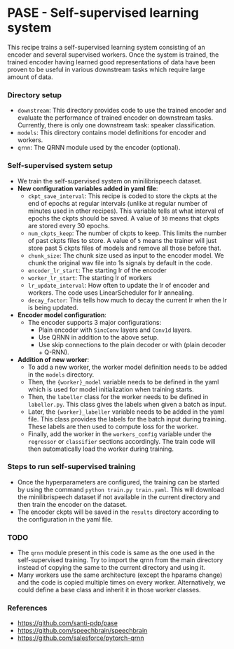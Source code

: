 # PASE - Self-supervised learning system
This recipe trains a self-supervised learning system consisting of an encoder and several supervised workers. Once the system is trained, the trained encoder having learned good representations of data have been proven to be useful in various downstream tasks which require large amount of data.

### Directory setup
- `downstream`: This directory provides code to use the trained encoder and evaluate the performance of trained encoder on downstream tasks. Currently, there is only one downstream task: speaker classification.
- `models`: This directory contains model definitions for encoder and workers.
- `qrnn`: The QRNN module used by the encoder (optional).

### Self-supervised system setup
- We train the self-supervised system on minilibrispeech dataset.
- **New configuration variables added in yaml file**:
	- `ckpt_save_interval`: This recipe is coded to store the ckpts at the end of epochs at regular intervals (unlike at regular number of minutes used in other recipes). This variable tells at what interval of epochs the ckpts should be saved. A value of `30` means that ckpts are stored every 30 epochs.
	- `num_ckpts_keep`: The number of ckpts to keep. This limits the number of past ckpts files to store. A value of `5` means the trainer will just store past 5 ckpts files of models and remove all those before that.
	- `chunk_size`: The chunk size used as input to the encoder model. We chunk the original wav file into 1s signals by default in the code.
	- `encoder_lr_start`: The starting lr of the encoder
	- `worker_lr_start`: The starting lr of workers
	- `lr_update_interval`: How often to update the lr of encoder and workers. The code uses LinearScheduler for lr annealing.
	- `decay_factor`: This tells how much to decay the current lr when the lr is being updated.
- **Encoder model configuration**:
	- The encoder supports 3 major configurations:
		- Plain encoder with `SincConv` layers and `Conv1d` layers.
		- Use QRNN in addition to the above setup.
		- Use skip connections to the plain decoder or with (plain decoder + Q-RNN).
- **Addition of new worker**:
	- To add a new worker, the worker model definition needs to be added in the `models` directory.
	- Then, the `{worker}_model` variable needs to be defined in the yaml which is used for model initialization when training starts.
	- Then, the `labeller` class for the worker needs to be defined in `labeller.py`. This class gives the labels when given a batch as input.
	- Later, the `{worker}_labeller` variable needs to be added in the yaml file. This class provides the labels for the batch input during training. These labels are then used to compute loss for the worker.
	- Finally, add the worker in the `workers_config` variable under the `regressor` or `classifier` sections accordingly. The train code will then automatically load the worker during training.

### Steps to run self-supervised training
- Once the hyperparameters are configured, the training can be started by using the command `python train.py train.yaml`. This will download the minilibrispeech dataset if not available in the current directory and then train the encoder on the dataset.
- The encoder ckpts will be saved in the `results` directory according to the configuration in the yaml file.

### TODO
- The `qrnn` module present in this code is same as the one used in the self-supervised training. Try to import the qrnn from the main directory instead of copying the same to the current directory and using it.
- Many workers use the same architecture (except the hparams change) and the code is copied multiple times on every worker. Alternatively, we could define a base class and inherit it in those worker classes.

### References
- https://github.com/santi-pdp/pase
- https://github.com/speechbrain/speechbrain
- https://github.com/salesforce/pytorch-qrnn
